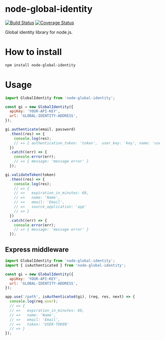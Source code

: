 # node-global-identity

[![Build Status](https://travis-ci.org/stone-payments/node-global-identity.svg?branch=master)](https://travis-ci.org/stone-payments/node-global-identity)
[![Coverage Status](https://coveralls.io/repos/stone-payments/node-global-identity/badge.svg?branch=master&service=github)](https://coveralls.io/github/stone-payments/node-global-identity?branch=master)

Global identity library for node.js.

# How to install

```bash
npm install node-global-identity
```

# Usage

```js
import GlobalIdentity from 'node-global-identity';

const gi = new GlobalIdentity({
  apiKey: 'YOUR-API-KEY',
  url: 'GLOBAL-IDENTITY-ADDRESS',
});

gi.authenticate(email, password)
  .then((res) => {
    console.log(res);
    // => { authentication_token: 'token',  user_key: 'key', name: 'user name' }
  })
  .catch((err) => {
    console.error(err);
    // => { message: 'message error' }
  });

gi.validateToken(token)
  .then((res) => {
    console.log(res);
    // => {
    // =>   expiration_in_minutes: 60,
    // =>   name: 'Name',
    // =>   email: 'Email',
    // =>   source_application: 'app'
    // => }
  })
  .catch((err) => {
    console.error(err);
    // => { message: 'message error' }
  });
```

## Express middleware

```js
import GlobalIdentity from 'node-global-identity';
import { isAuthenticated } from 'node-global-identity';

const gi = new GlobalIdentity({
  apiKey: 'YOUR-API-KEY',
  url: 'GLOBAL-IDENTITY-ADDRESS',
});

app.use('/path', isAuthenticated(gi), (req, res, next) => {
  console.log(req.user);
  // => {
  // =>   expiration_in_minutes: 60,
  // =>   name: 'Name',
  // =>   email: 'Email',
  // =>   token: 'USER-TOKEN'
  // => }
});
```
